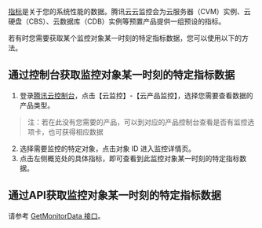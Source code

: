 [指标]()是关于您的系统性能的数据。腾讯云云监控会为云服务器（CVM）实例、云硬盘（CBS）、云数据库（CDB）实例等预置产品提供一组预设的指标。

若有时您需要获取某个监控对象某一时刻的特定指标数据，您可以使用以下的方法。

## 通过控制台获取监控对象某一时刻的特定指标数据

1. 登录[腾讯云控制台]()，点击【云监控】-【云产品监控】，选择您需要查看数据的产品类型。
> 注：若在此没有您需要的产品，可以到对应的产品控制台查看是否有监控选项卡，也可获得相应数据

2. 选择需要监控的特定对象，点击对象 ID 进入监控详情页。
3. 点击左侧概览处的具体指标，即可查看到此监控对象某一时刻的特定指标数据。

## 通过API获取监控对象某一时刻的特定指标数据
请参考 [GetMonitorData 接口](https://www.qcloud.com/doc/api/405/4667)。
